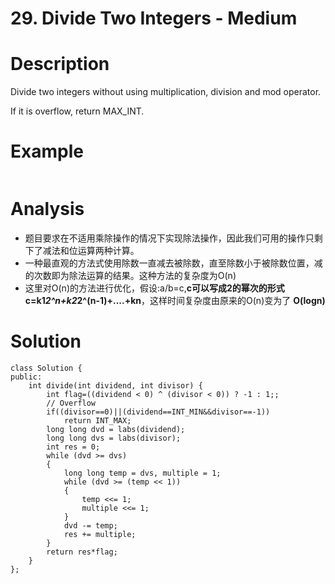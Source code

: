 # 29. Divide Two Integers - Medium

# Description
Divide two integers without using multiplication, division and mod operator.

If it is overflow, return MAX_INT.

# Example
```

```

# Analysis
- 题目要求在不适用乘除操作的情况下实现除法操作，因此我们可用的操作只剩下了减法和位运算两种计算。
- 一种最直观的方法式使用除数一直减去被除数，直至除数小于被除数位置，减的次数即为除法运算的结果。这种方法的复杂度为O(n)
- 这里对O(n)的方法进行优化，假设:a/b=c,**c可以写成2的幂次的形式c=k1*2^n+k2*2^(n-1)+....+kn**，这样时间复杂度由原来的O(n)变为了 **O(logn)**

# Solution
```
class Solution {
public:
    int divide(int dividend, int divisor) {
        int flag=((dividend < 0) ^ (divisor < 0)) ? -1 : 1;;
        // Overflow
        if((divisor==0)||(dividend==INT_MIN&&divisor==-1))
            return INT_MAX;
        long long dvd = labs(dividend);
        long long dvs = labs(divisor);
        int res = 0;
        while (dvd >= dvs)
        {
            long long temp = dvs, multiple = 1;
            while (dvd >= (temp << 1))
            {
                temp <<= 1;
                multiple <<= 1;
            }
            dvd -= temp;
            res += multiple;
        }
        return res*flag;
    }
};
```

